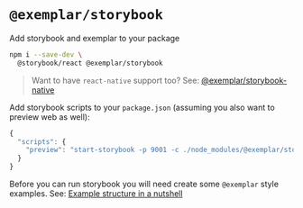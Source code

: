# `@exemplar/storybook`

Add storybook and exemplar to your package

```bash
npm i --save-dev \
  @storybook/react @exemplar/storybook
```

> Want to have `react-native` support too? See: [@exemplar/storybook-native]

Add storybook scripts to your `package.json` (assuming you also want to
preview web as well):

``` js
{
  "scripts": {
    "preview": "start-storybook -p 9001 -c ./node_modules/@exemplar/storybook"
  }
}
```

Before you can run storybook you will need create some `@exemplar` style
examples. See: [Example structure in a nutshell]

[@exemplar/storybook-native]: ./packages/react/README.md
[Example structure in a nutshell]: ./README.md#example-structure-in-a-nutshell.
